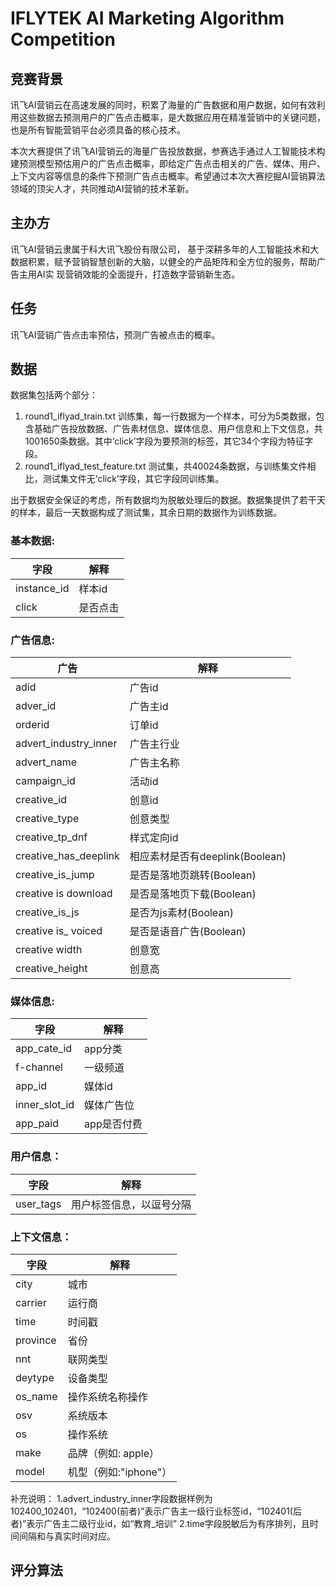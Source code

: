 # IFLYTEK AI Marketing Algorithm Competition


## 竞赛背景
讯飞AI营销云在高速发展的同时，积累了海量的广告数据和用户数据，如何有效利用这些数据去预测用户的广告点击概率，是大数据应用在精准营销中的关键问题，也是所有智能营销平台必须具备的核心技术。

本次大赛提供了讯飞AI营销云的海量广告投放数据，参赛选手通过人工智能技术构建预测模型预估用户的广告点击概率，即给定广告点击相关的广告、媒体、用户、上下文内容等信息的条件下预测广告点击概率。希望通过本次大赛挖掘AI营销算法领域的顶尖人才，共同推动AI营销的技术革新。


## 主办方
讯飞AI营销云隶属于科大讯飞股份有限公司， 基于深耕多年的人工智能技术和大数据积累，赋予营销智慧创新的大脑，以健全的产品矩阵和全方位的服务，帮助广告主用AI实
现营销效能的全面提升，打造数字营销新生态。


## 任务
讯飞AI营销广告点击率预估，预测广告被点击的概率。


## 数据
数据集包括两个部分：
1. round1_iflyad_train.txt 训练集，每一行数据为一个样本，可分为5类数据，包含基础广告投放数据、广告素材信息、媒体信息、用户信息和上下文信息，共1001650条数据。其中‘click’字段为要预测的标签，其它34个字段为特征字段。
2. round1_iflyad_test_feature.txt 测试集，共40024条数据，与训练集文件相比，测试集文件无‘click’字段，其它字段同训练集。

出于数据安全保证的考虑，所有数据均为脱敏处理后的数据。数据集提供了若干天的样本，最后一天数据构成了测试集，其余日期的数据作为训练数据。

### 基本数据:

字段 | 解释
---- | ----
instance_id | 样本id
click | 是否点击


### 广告信息:

广告 | 解释
---- | ----
adid | 广告id
adver_id | 广告主id
orderid | 订单id
advert_industry_inner | 广告主行业
advert_name | 广告主名称
campaign_id | 活动id
creative_id | 创意id
creative_type | 创意类型
creative_tp_dnf | 样式定向id
creative_has_deeplink | 相应素材是否有deeplink(Boolean)
creative_is_jump | 是否是落地页跳转(Boolean) 
creative is download | 是否是落地页下载(Boolean) 
creative_is_js | 是否为js素材(Boolean) 
creative is_ voiced | 是否是语音广告(Boolean) 
creative width | 创意宽
creative_height | 创意高


### 媒体信息:

字段 | 解释
---- | ----
app_cate_id | app分类
f-channel | 一级频道
app_id | 媒体id
inner_slot_id | 媒体广告位
app_paid | app是否付费


### 用户信息：

字段 | 解释
---- | ----
user_tags | 用户标签信息，以逗号分隔


### 上下文信息：

字段 | 解释
---- | ----
city | 城市
carrier | 运行商
time | 时间戳
province | 省份
nnt | 联网类型
deytype | 设备类型
os_name | 操作系统名称操作
osv | 系统版本
os | 操作系统
make | 品牌（例如: apple）
model | 机型（例如:"iphone"）


补充说明：
1.advert_industry_inner字段数据样例为102400_102401，“102400(前者)”表示广告主一级行业标签id，“102401(后者)”表示广告主二级行业id，如“教育_培训”
2.time字段脱敏后为有序排列，且时间间隔和与真实时间对应。


## 评分算法


